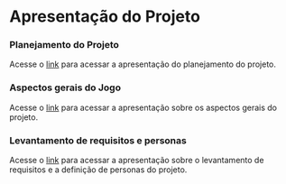 # Apresentação do Projeto

### Planejamento do Projeto
Acesse o [link](https://youtu.be/YbLiiUS-Abc) para acessar a apresentação do planejamento do projeto.

### Aspectos gerais do Jogo
Acesse o [link](https://youtu.be/9i7x-m5mMdM) para acessar a apresentação sobre os aspectos gerais do projeto.

### Levantamento de requisitos e personas
Acesse o [link](https://youtu.be/lD096Xlalc4) para acessar a apresentação sobre o levantamento de requisitos e a definição de personas do projeto.
